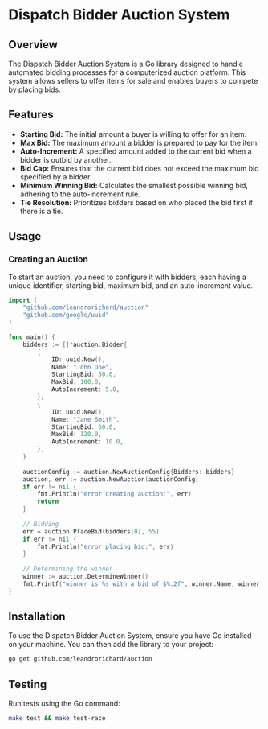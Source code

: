 
# Dispatch Bidder Auction System

## Overview
The Dispatch Bidder Auction System is a Go library designed to handle automated bidding processes for a computerized auction platform. This system allows sellers to offer items for sale and enables buyers to compete by placing bids.

## Features
- **Starting Bid:** The initial amount a buyer is willing to offer for an item.
- **Max Bid:** The maximum amount a bidder is prepared to pay for the item.
- **Auto-Increment:** A specified amount added to the current bid when a bidder is outbid by another.
- **Bid Cap:** Ensures that the current bid does not exceed the maximum bid specified by a bidder.
- **Minimum Winning Bid:** Calculates the smallest possible winning bid, adhering to the auto-increment rule.
- **Tie Resolution:** Prioritizes bidders based on who placed the bid first if there is a tie.

## Usage
### Creating an Auction
To start an auction, you need to configure it with bidders, each having a unique identifier, starting bid, maximum bid, and an auto-increment value.

```go
import (
    "github.com/leandrorichard/auction"
    "github.com/google/uuid"
)

func main() {
    bidders := []*auction.Bidder{
        {
            ID: uuid.New(),
            Name: "John Doe",
            StartingBid: 50.0,
            MaxBid: 100.0,
            AutoIncrement: 5.0,
        },
        {
            ID: uuid.New(),
            Name: "Jane Smith",
            StartingBid: 60.0,
            MaxBid: 120.0,
            AutoIncrement: 10.0,
        },
    }
    
    auctionConfig := auction.NewAuctionConfig{Bidders: bidders}
    auction, err := auction.NewAuction(auctionConfig)
    if err != nil {
        fmt.Println("error creating auction:", err)
        return
    }
    
    // Bidding
    err = auction.PlaceBid(bidders[0], 55)
    if err != nil {
        fmt.Println("error placing bid:", err)
    }
    
    // Determining the winner
    winner := auction.DetermineWinner()
    fmt.Printf("winner is %s with a bid of $%.2f", winner.Name, winner.CurrentBid)
}
```

## Installation
To use the Dispatch Bidder Auction System, ensure you have Go installed on your machine. You can then add the library to your project:
```bash
go get github.com/leandrorichard/auction
```

## Testing
Run tests using the Go command:
```bash
make test && make test-race
```